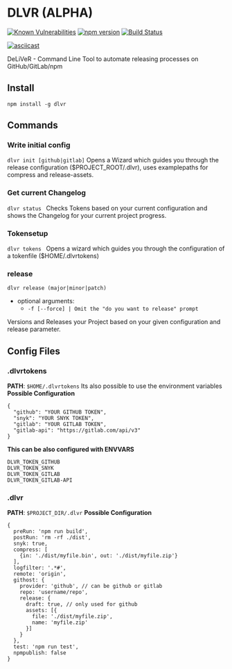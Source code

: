 # DLVR (ALPHA)
[![Known Vulnerabilities](https://snyk.io/test/github/freakzero/dlvr/badge.svg)](https://snyk.io/test/github/freakzero/dlvr)
[![npm version](https://badge.fury.io/js/dlvr.svg)](https://badge.fury.io/js/dlvr)
[![Build Status](https://travis-ci.org/FreaKzero/dlvr.svg?branch=master)](https://travis-ci.org/FreaKzero/dlvr)

[![asciicast](https://asciinema.org/a/wKDhgPsGbp51CuSsEMAnOZ7iV.png)](https://asciinema.org/a/wKDhgPsGbp51CuSsEMAnOZ7iV)

DeLiVeR - Command Line Tool to automate releasing processes on GitHub/GitLab/npm


## Install
`npm install -g dlvr`

## Commands

### Write initial config
`dlvr init [github|gitlab]`
Opens a Wizard which guides you through the release configuration ($PROJECT_ROOT/.dlvr), uses examplepaths for compress and release-assets.

### Get current Changelog
`dlvr status `
Checks Tokens based on your current configuration and shows the Changelog for your current project progress.

### Tokensetup
`dlvr tokens `
Opens a wizard which guides you through the configuration of a tokenfile ($HOME/.dlvrtokens)

### release
`dlvr release (major|minor|patch)`
- optional arguments:
  - `-f [--force] | Omit the "do you want to release" prompt`

Versions and Releases your Project based on your given configuration and release parameter.
## Config Files

### .dlvrtokens
**PATH**: `$HOME/.dlvrtokens`
Its also possible to use the environment variables
**Possible Configuration**
```
{
  "github": "YOUR GITHUB TOKEN",
  "snyk": "YOUR SNYK TOKEN",
  "gitlab": "YOUR GITLAB TOKEN",
  "gitlab-api": "https://gitlab.com/api/v3"
}
```
**This can be also configured with ENVVARS**
```
DLVR_TOKEN_GITHUB
DLVR_TOKEN_SNYK
DLVR_TOKEN_GITLAB
DLVR_TOKEN_GITLAB-API
```

### .dlvr
**PATH**: `$PROJECT_DIR/.dlvr`
**Possible Configuration**
```
{
  preRun: 'npm run build',
  postRun: 'rm -rf ./dist',
  snyk: true,
  compress: [
    {in: './dist/myfile.bin', out: './dist/myfile.zip'}
  ],
  logfilter: '.*#',
  remote: 'origin',
  githost: {
    provider: 'github', // can be github or gitlab
    repo: 'username/repo',
    release: {
      draft: true, // only used for github
      assets: [{
        file: './dist/myfile.zip',
        name: 'myfile.zip'
      }]
    }
  },
  test: 'npm run test',
  npmpublish: false
}
```
